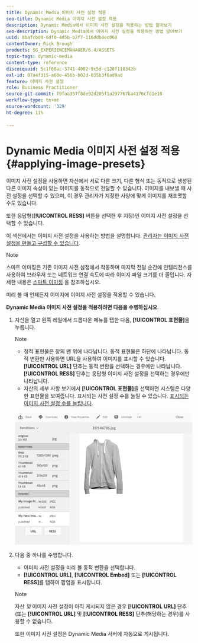 ```yaml
---
title: Dynamic Media 이미지 사전 설정 적용
seo-title: Dynamic Media 이미지 사전 설정 적용
description: Dynamic Media에서 이미지 사전 설정을 적용하는 방법 알아보기
seo-description: Dynamic Media에서 이미지 사전 설정을 적용하는 방법 알아보기
uuid: 8bafcbd0-6df0-4d5b-b2f7-116ddb4ec060
contentOwner: Rick Brough
products: SG_EXPERIENCEMANAGER/6.4/ASSETS
topic-tags: dynamic-media
content-type: reference
discoiquuid: 5c1f60ac-3741-4002-9c5d-c128f118342b
exl-id: 07a4f315-a60e-456b-b02d-035b3f6ad9ad
feature: 이미지 사전 설정
role: Business Practitioner
source-git-commit: f9faa357f8de92d205f1a297767ba4176cfd1e10
workflow-type: tm+mt
source-wordcount: '329'
ht-degree: 11%

---
```


# Dynamic Media 이미지 사전 설정 적용 {#applying-image-presets}

이미지 사전 설정을 사용하면 자산에서 서로 다른 크기, 다른 형식 또는 동적으로 생성된 다른 이미지 속성이 있는 이미지를 동적으로 전달할 수 있습니다. 이미지를 내보낼 때 사전 설정을 선택할 수 있으며, 이 경우 관리자가 지정한 사양에 맞게 이미지를 재포맷할 수도 있습니다.

또한 응답형(**[!UICONTROL RESS]** 버튼을 선택한 후 지정)인 이미지 사전 설정을 선택할 수 있습니다.

이 섹션에서는 이미지 사전 설정을 사용하는 방법을 설명합니다. [관리자는 이미지 사전 설정을 만들고 구성할 수 있습니다](managing-image-presets.md).

>[!NOTE]
>
>스마트 이미징은 기존 이미지 사전 설정에서 작동하며 마지막 전달 순간에 인텔리전스를 사용하여 브라우저 또는 네트워크 연결 속도에 따라 이미지 파일 크기를 더 줄입니다. 자세한 내용은 [스마트 이미징](imaging-faq.md) 을 참조하십시오.

미리 볼 때 언제든지 이미지에 이미지 사전 설정을 적용할 수 있습니다.

**Dynamic Media 이미지 사전 설정을 적용하려면 다음을 수행하십시오**.

1. 자산을 열고 왼쪽 레일에서 드롭다운 메뉴를 탭한 다음, **[!UICONTROL 표현물]**&#x200B;을 누릅니다.

   >[!NOTE]
   >
   >* 정적 표현물은 창의 맨 위에 나타납니다. 동적 표현물은 하단에 나타납니다. 동적 변환만 사용하면 URL을 사용하여 이미지를 표시할 수 있습니다. **[!UICONTROL URL]** 단추는 동적 변환을 선택하는 경우에만 나타납니다. **[!UICONTROL RESS]** 단추는 응답형 이미지 사전 설정을 선택하는 경우에만 나타납니다.
      >
      >
   * 자산의 세부 사항 보기에서 **[!UICONTROL 표현물]**&#x200B;을 선택하면 시스템은 다양한 표현물을 보여줍니다. 표시되는 사전 설정 수를 늘릴 수 있습니다. [표시되는 이미지 사전 설정 수를 늘립니다](managing-image-presets.md#increasing-or-decreasing-the-number-of-image-presets-that-display).


   ![chlimage_1-208](assets/chlimage_1-208.png)

1. 다음 중 하나를 수행합니다.

   * 이미지 사전 설정을 미리 볼 동적 변환을 선택합니다.
   * **[!UICONTROL URL]**, **[!UICONTROL Embed]** 또는 **[!UICONTROL RESS]**&#x200B;를 탭하여 팝업을 표시합니다.

   >[!NOTE]
   >
   >자산 *및* 이미지 사전 설정이 아직 게시되지 않은 경우 **[!UICONTROL URL]** 단추(또는 **[!UICONTROL URL]** 및 **[!UICONTROL RESS]** 단추(해당하는 경우)를 사용할 수 없습니다.
   >
   >또한 이미지 사전 설정은 Dynamic Media 서버에 자동으로 게시됩니다.
